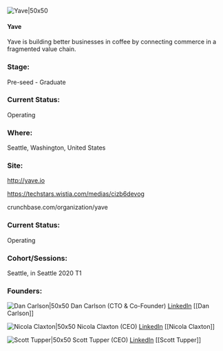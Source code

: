 

![Yave|50x50](https://apimg.techstars.com/connect/images/image_files/5e9627ef34a60d416d000171/original/yave_logo2_%281%29.png)

#### Yave
Yave is building better businesses in coffee by connecting commerce in a fragmented value chain.

### Stage: 
Pre-seed - Graduate 

### Current Status: 
Operating

### Where:
Seattle, Washington, United States

### Site:
http://yave.io

https://techstars.wistia.com/medias/cizb6devog

crunchbase.com/organization/yave

### Current Status: 
Operating

### Cohort/Sessions: 
Seattle, in Seattle 2020 T1

### Founders: 

![Dan Carlson|50x50](https://apimg.techstars.com/connect/images/image_files/5e14d6f5a36c112046000129/original/Dan_portrait.jpg) Dan Carlson (CTO & Co-Founder) [LinkedIn](https://linkedin.com/in/dan-carlson-b530206) [[Dan Carlson]]

![Nicola Claxton|50x50](http://s3.amazonaws.com/ts-accel-connect-uploads/images/image_files/5e9895b9a36c115d3b0000d0/original/Nik_in_Seattle.JPG) Nicola Claxton (CEO) [LinkedIn](https://linkedin.com/in/nicolaclaxton) [[Nicola Claxton]]

![Scott Tupper|50x50](https://apimg.techstars.com/connect/images/image_files/5e168aaa34a60d48a5000016/original/_SBP2320.jpg) Scott Tupper (CEO) [LinkedIn](https://linkedin.com/in/scott-tupper-210531aa) [[Scott Tupper]]


